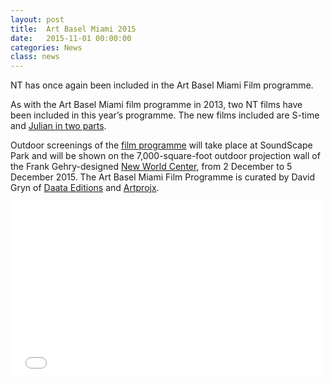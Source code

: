 ```yaml
---
layout: post
title:  Art Basel Miami 2015
date:   2015-11-01 00:00:00
categories: News
class: news
---
```

NT has once again been included in the Art Basel Miami Film programme.

As with the Art Basel Miami film programme in 2013, two NT films have been included in this year’s programme. The new films included are S-time and <a href="http://nicolathomas.com/work/films/julian-in-2-parts" target="_blank">Julian in two parts</a>.

Outdoor screenings of the <a href="https://www.artbasel.com/miami-beach/the-show" target="_blank">film programme</a> will take place at SoundScape Park and will be shown on the 7,000-square-foot outdoor projection wall of the Frank Gehry-designed <a href="http://www.newworldcenter.com" target="_blank">New World Center</a>, from 2 December to 5 December 2015. The Art Basel Miami Film Programme is curated by David Gryn of <a href="https://daata-editions.com" target="_blank">Daata Editions</a> and <a href="http://www.artprojx.com" target="_blank">Artprojx</a>.

<p>
<iframe src="//player.vimeo.com/video/124475180?title=0&amp;byline=0&amp;portrait=0&amp;color=ff6e00&amp;autoplay=0&amp;loop=1&amp;api=1" width="500" height="281" frameborder="0" webkitallowfullscreen mozallowfullscreen allowfullscreen></iframe>
</p>

<!-- <p> -->
<!-- <iframe src="//player.vimeo.com/video/138805932?title=0&amp;byline=0&amp;portrait=0&amp;color=ff6e00&amp;autoplay=0&amp;loop=1&amp;api=1" width="500" height="281" frameborder="0" webkitallowfullscreen mozallowfullscreen allowfullscreen></iframe> -->
<!-- <p> -->